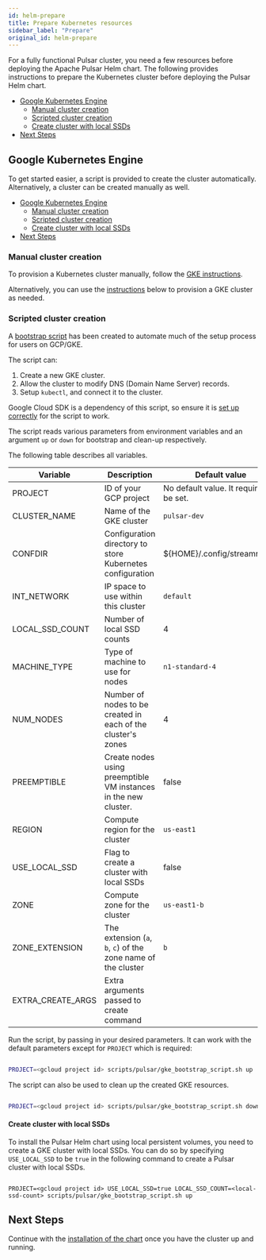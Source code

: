 ```yaml
---
id: helm-prepare
title: Prepare Kubernetes resources
sidebar_label: "Prepare"
original_id: helm-prepare
---
```


For a fully functional Pulsar cluster, you need a few resources before deploying the Apache Pulsar Helm chart. The following provides instructions to prepare the Kubernetes cluster before deploying the Pulsar Helm chart.

- [Google Kubernetes Engine](#google-kubernetes-engine)
  - [Manual cluster creation](#manual-cluster-creation)
  - [Scripted cluster creation](#scripted-cluster-creation)
  - [Create cluster with local SSDs](#create-cluster-with-local-ssds)
- [Next Steps](#next-steps)

## Google Kubernetes Engine

To get started easier, a script is provided to create the cluster automatically. Alternatively, a cluster can be created manually as well.

- [Google Kubernetes Engine](#google-kubernetes-engine)
  - [Manual cluster creation](#manual-cluster-creation)
  - [Scripted cluster creation](#scripted-cluster-creation)
  - [Create cluster with local SSDs](#create-cluster-with-local-ssds)
- [Next Steps](#next-steps)

### Manual cluster creation

To provision a Kubernetes cluster manually, follow the [GKE instructions](https://cloud.google.com/kubernetes-engine/docs/how-to/creating-a-cluster).

Alternatively, you can use the [instructions](#scripted-cluster-creation) below to provision a GKE cluster as needed.

### Scripted cluster creation

A [bootstrap script](https://github.com/streamnative/charts/tree/master/scripts/pulsar/gke_bootstrap_script.sh) has been created to automate much of the setup process for users on GCP/GKE.

The script can:

1. Create a new GKE cluster.
2. Allow the cluster to modify DNS (Domain Name Server) records.
3. Setup `kubectl`, and connect it to the cluster.

Google Cloud SDK is a dependency of this script, so ensure it is [set up correctly](helm-tools.md#connect-to-a-gke-cluster) for the script to work.

The script reads various parameters from environment variables and an argument `up` or `down` for bootstrap and clean-up respectively.

The following table describes all variables.

| **Variable** | **Description** | **Default value** |
| ------------ | --------------- | ----------------- |
| PROJECT      | ID of your GCP project | No default value. It requires to be set. |
| CLUSTER_NAME | Name of the GKE cluster | `pulsar-dev` |
| CONFDIR | Configuration directory to store Kubernetes configuration | \$\{HOME\}/.config/streamnative |
| INT_NETWORK | IP space to use within this cluster | `default` |
| LOCAL_SSD_COUNT | Number of local SSD counts | 4 |
| MACHINE_TYPE | Type of machine to use for nodes | `n1-standard-4` |
| NUM_NODES | Number of nodes to be created in each of the cluster's zones | 4 |
| PREEMPTIBLE | Create nodes using preemptible VM instances in the new cluster. | false |
| REGION | Compute region for the cluster | `us-east1` |
| USE_LOCAL_SSD | Flag to create a cluster with local SSDs | false |
| ZONE | Compute zone for the cluster | `us-east1-b` |
| ZONE_EXTENSION | The extension (`a`, `b`, `c`) of the zone name of the cluster | `b` |
| EXTRA_CREATE_ARGS | Extra arguments passed to create command | |

Run the script, by passing in your desired parameters. It can work with the default parameters except for `PROJECT` which is required:

```bash

PROJECT=<gcloud project id> scripts/pulsar/gke_bootstrap_script.sh up

```

The script can also be used to clean up the created GKE resources.

```bash

PROJECT=<gcloud project id> scripts/pulsar/gke_bootstrap_script.sh down

```

#### Create cluster with local SSDs

To install the Pulsar Helm chart using local persistent volumes, you need to create a GKE cluster with local SSDs. You can do so by specifying `USE_LOCAL_SSD` to be `true` in the following command to create a Pulsar cluster with local SSDs.

```

PROJECT=<gcloud project id> USE_LOCAL_SSD=true LOCAL_SSD_COUNT=<local-ssd-count> scripts/pulsar/gke_bootstrap_script.sh up

```

## Next Steps

Continue with the [installation of the chart](helm-deploy.md) once you have the cluster up and running.
